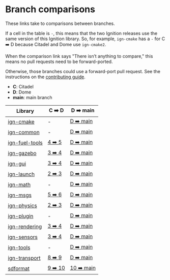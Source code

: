 # Branch comparisons

These links take to comparisons between branches.

If a cell in the table is `-`, this means that the two Ignition releases use
the same version of this Ignition library. So, for example, `ign-cmake` has a
`-` for C ➡️  D because Citadel and Dome use `ign-cmake2`.

When the comparison link says "There isn’t anything to compare," this means
no pull requests need to be forward-ported.

Otherwise, those branches could use a forward-port pull request.
See the instructions on the
[contributing guide](https://ignitionrobotics.org/docs/all/contributing#process).

* **C**: Citadel
* **D**: Dome
* **main**: main branch

Library | C ➡️  D | D ➡️  main
------- | ------ | -------
[ign-cmake][ign-cmake] | - | [D ➡️  main][ign-cmake-main]
[ign-common][ign-common] | - | [D ➡️  main][ign-common-main]
[ign-fuel-tools][ign-fuel-tools] | [4 ➡️  5][ign-fuel-tools-4-5] | [D ➡️  main][ign-fuel-tools-main]
[ign-gazebo][ign-gazebo] | [3 ➡️  4][ign-gazebo-3-4] | [D ➡️  main][ign-gazebo-main]
[ign-gui][ign-gui] | [3 ➡️  4][ign-gui-3-4] | [D ➡️  main][ign-gui-main]
[ign-launch][ign-launch] | [2 ➡️  3][ign-launch-2-3] | [D ➡️  main][ign-launch-main]
[ign-math][ign-math] | - | [D ➡️  main][ign-math-main]
[ign-msgs][ign-msgs] | [5 ➡️  6][ign-msgs-5-6] | [D ➡️  main][ign-msgs-main]
[ign-physics][ign-physics] | [2 ➡️  3][ign-physics-2-3] | [D ➡️  main][ign-physics-main]
[ign-plugin][ign-plugin] | - | [D ➡️  main][ign-plugin-main]
[ign-rendering][ign-rendering] | [3 ➡️  4][ign-rendering-3-4] | [D ➡️  main][ign-rendering-main]
[ign-sensors][ign-sensors] | [3 ➡️  4][ign-sensors-3-4] | [D ➡️  main][ign-sensors-main]
[ign-tools][ign-tools] | - | [D ➡️  main][ign-tools-main]
[ign-transport][ign-transport] | [8 ➡️  9][ign-transport-8-9] | [D ➡️  main][ign-transport-main]
[sdformat][sdformat] | [9 ➡️  10][sdformat-9-10] | [10 ➡️  main][sdformat-main]

[ign-cmake]: https://github.com/ignitionrobotics/ign-cmake
[ign-cmake-main]: https://github.com/ignitionrobotics/ign-cmake/compare/main...ign-cmake2

[ign-common]: https://github.com/ignitionrobotics/ign-common
[ign-common-main]: https://github.com/ignitionrobotics/ign-common/compare/main...ign-common3

[ign-fuel-tools]: https://github.com/ignitionrobotics/ign-fuel-tools
[ign-fuel-tools-4-5]: https://github.com/ignitionrobotics/ign-fuel-tools/compare/ign-fuel-tools5...ign-fuel-tools4
[ign-fuel-tools-main]: https://github.com/ignitionrobotics/ign-fuel-tools/compare/main...ign-fuel-tools5

[ign-gazebo]: https://github.com/ignitionrobotics/ign-gazebo
[ign-gazebo-3-4]: https://github.com/ignitionrobotics/ign-gazebo/compare/ign-gazebo4...ign-gazebo3
[ign-gazebo-main]: https://github.com/ignitionrobotics/ign-gazebo/compare/main...ign-gazebo4

[ign-gui]: https://github.com/ignitionrobotics/ign-gui
[ign-gui-3-4]: https://github.com/ignitionrobotics/ign-gui/compare/ign-gui4...ign-gui3
[ign-gui-main]: https://github.com/ignitionrobotics/ign-gui/compare/main...ign-gui4

[ign-launch]: https://github.com/ignitionrobotics/ign-launch
[ign-launch-2-3]: https://github.com/ignitionrobotics/ign-launch/compare/ign-launch3...ign-launch2
[ign-launch-main]: https://github.com/ignitionrobotics/ign-launch/compare/main...ign-launch3

[ign-math]: https://github.com/ignitionrobotics/ign-math
[ign-math-main]: https://github.com/ignitionrobotics/ign-math/compare/main...ign-math6

[ign-msgs]: https://github.com/ignitionrobotics/ign-msgs
[ign-msgs-5-6]: https://github.com/ignitionrobotics/ign-msgs/compare/ign-msgs6...ign-msgs5
[ign-msgs-main]: https://github.com/ignitionrobotics/ign-msgs/compare/main...ign-msgs6

[ign-physics]: https://github.com/ignitionrobotics/ign-physics
[ign-physics-2-3]: https://github.com/ignitionrobotics/ign-physics/compare/ign-physics3...ign-physics2
[ign-physics-main]: https://github.com/ignitionrobotics/ign-physics/compare/main...ign-physics3

[ign-plugin]: https://github.com/ignitionrobotics/ign-plugin
[ign-plugin-main]: https://github.com/ignitionrobotics/ign-plugin/compare/main...ign-plugin1

[ign-rendering]: https://github.com/ignitionrobotics/ign-rendering
[ign-rendering-3-4]: https://github.com/ignitionrobotics/ign-rendering/compare/ign-rendering4...ign-rendering3
[ign-rendering-main]: https://github.com/ignitionrobotics/ign-rendering/compare/main...ign-rendering4

[ign-sensors]: https://github.com/ignitionrobotics/ign-sensors
[ign-sensors-3-4]: https://github.com/ignitionrobotics/ign-sensors/compare/ign-sensors4...ign-sensors3
[ign-sensors-main]: https://github.com/ignitionrobotics/ign-sensors/compare/main...ign-sensors4

[ign-tools]: https://github.com/ignitionrobotics/ign-tools
[ign-tools-main]: https://github.com/ignitionrobotics/ign-tools/compare/main...ign-tools1

[ign-transport]: https://github.com/ignitionrobotics/ign-transport
[ign-transport-8-9]: https://github.com/ignitionrobotics/ign-transport/compare/ign-transport9...ign-transport8
[ign-transport-main]: https://github.com/ignitionrobotics/ign-transport/compare/main...ign-transport9

[sdformat]: https://github.com/osrf/sdformat
[sdformat-9-10]: https://github.com/osrf/sdformat/compare/sdf10...sdf9
[sdformat-main]: https://github.com/osrf/sdformat/compare/main...sdf10
